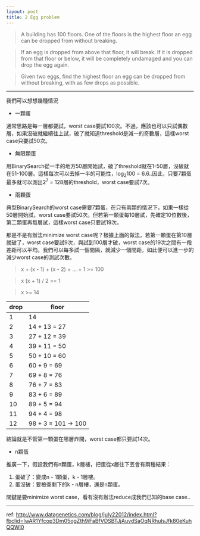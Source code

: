 ```yaml
---
layout: post
title: 2 Egg problem
---
```


> A building has 100 floors. One of the floors is the highest floor an egg can be dropped from without breaking.

> If an egg is dropped from above that floor, it will break. If it is dropped from that floor or below, it will be completely undamaged and you can drop the egg again.

> Given two eggs, find the highest floor an egg can be dropped from without breaking, with as few drops as possible.

---

我們可以想想幾種情況

- 一顆蛋

通常思路是每一層都要試，worst case要試100次。不過，應該也可以只試偶數層，如果沒破就繼續往上試，破了就知道threshold是減一的奇數層，這樣worst case只要試50次。

- 無限顆蛋

用BinarySearch從一半的地方50層開始試，破了threshold就在1-50層，沒破就在51-100層。這樣每次可以去掉一半的可能性，log<sub>2</sub>100 = 6.6..因此，只要7顆蛋最多就可以測出2<sup>7</sup> = 128層的threshold，worst case要試7次。

- 兩顆蛋

典型BinarySearch的worst case需要7顆蛋，在只有兩顆的情況下，如果一樣從50層開始試，worst case要試50次。但若第一顆蛋每10層試，先確定10位數後，第二顆蛋再每層試，這樣worst case只要試19次。

那是不是有辦法minimize worst case呢？根據上面的做法，若第一顆蛋在第10層就破了，worst case要試9次，與試到100層才破，worst case的19次之間有一段差距可以平均。我們可以每多試一個間隔，就減少一個間距，如此便可以進一步的減少worst case的測試次數。

> x + (x - 1) + (x - 2) + ... + 1 >= 100

> x (x + 1) / 2 >= 1

> x >= 14

drop | floor
-----|------
1    | 14
2    | 14 + 13 = 27
3    | 27 + 12 = 39
4    | 39 + 11 = 50
5    | 50 + 10 = 60
6    | 60 + 9 = 69
7    | 69 + 8 = 76
8    | 76 + 7 = 83
9    | 83 + 6 = 89
10   | 89 + 5 = 94
11   | 94 + 4 = 98 
12   | 98 + 3 = 101 -> 100

結論就是不管第一顆蛋在哪層炸開，worst case都只要試14次。

- n顆蛋

推廣一下，假設我們有n顆蛋，k層樓，把蛋從x層往下丟會有兩種結果：

1. 蛋破了：變成n - 1顆蛋，k - 1層樓。
2. 蛋沒破：要檢查剩下的k - n層樓，還是n顆蛋。

關鍵是要minimize worst case，看有沒有辦法reduce成我們已知的base case..

---
ref:
<http://www.datagenetics.com/blog/july22012/index.html?fbclid=IwAR1Yfcop3Dm05ogZth9iFaBfVDSBTJjAuvdSaOqNRhulsJfk80eKuhQQWI0>
